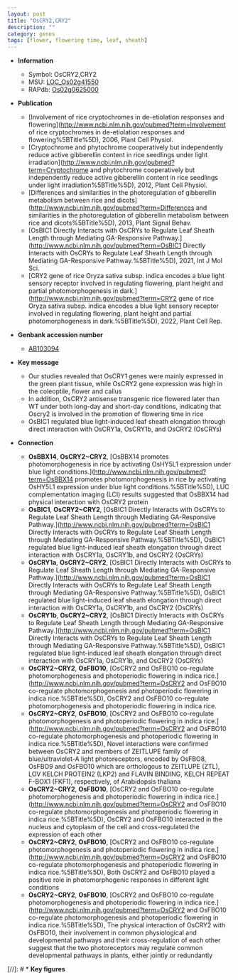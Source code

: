 ```yaml
---
layout: post
title: "OsCRY2,CRY2"
description: ""
category: genes
tags: [flower, flowering time, leaf, sheath]
---
```


* **Information**  
    + Symbol: OsCRY2,CRY2  
    + MSU: [LOC_Os02g41550](http://rice.uga.edu/cgi-bin/ORF_infopage.cgi?orf=LOC_Os02g41550)  
    + RAPdb: [Os02g0625000](http://rapdb.dna.affrc.go.jp/viewer/gbrowse_details/irgsp1?name=Os02g0625000)  

* **Publication**  
    + [Involvement of rice cryptochromes in de-etiolation responses and flowering](http://www.ncbi.nlm.nih.gov/pubmed?term=Involvement of rice cryptochromes in de-etiolation responses and flowering%5BTitle%5D), 2006, Plant Cell Physiol.
    + [Cryptochrome and phytochrome cooperatively but independently reduce active gibberellin content in rice seedlings under light irradiation](http://www.ncbi.nlm.nih.gov/pubmed?term=Cryptochrome and phytochrome cooperatively but independently reduce active gibberellin content in rice seedlings under light irradiation%5BTitle%5D), 2012, Plant Cell Physiol.
    + [Differences and similarities in the photoregulation of gibberellin metabolism between rice and dicots](http://www.ncbi.nlm.nih.gov/pubmed?term=Differences and similarities in the photoregulation of gibberellin metabolism between rice and dicots%5BTitle%5D), 2013, Plant Signal Behav.
    + [OsBIC1 Directly Interacts with OsCRYs to Regulate Leaf Sheath Length through Mediating GA-Responsive Pathway.](http://www.ncbi.nlm.nih.gov/pubmed?term=OsBIC1 Directly Interacts with OsCRYs to Regulate Leaf Sheath Length through Mediating GA-Responsive Pathway.%5BTitle%5D), 2021, Int J Mol Sci.
    + [CRY2 gene of rice Oryza sativa subsp. indica encodes a blue light sensory receptor involved in regulating flowering, plant height and partial photomorphogenesis in dark.](http://www.ncbi.nlm.nih.gov/pubmed?term=CRY2 gene of rice Oryza sativa subsp. indica encodes a blue light sensory receptor involved in regulating flowering, plant height and partial photomorphogenesis in dark.%5BTitle%5D), 2022, Plant Cell Rep.

* **Genbank accession number**  
    + [AB103094](http://www.ncbi.nlm.nih.gov/nuccore/AB103094)

* **Key message**  
    + Our studies revealed that OsCRY1 genes were mainly expressed in the green plant tissue, while OsCRY2 gene expression was high in the coleoptile, flower and callus
    + In addition, OsCRY2 antisense transgenic rice flowered later than WT under both long-day and short-day conditions, indicating that Oscry2 is involved in the promotion of flowering time in rice
    + OsBIC1 regulated blue light-induced leaf sheath elongation through direct interaction with OsCRY1a, OsCRY1b, and OsCRY2 (OsCRYs)

* **Connection**  
    + __OsBBX14__, __OsCRY2~CRY2__, [OsBBX14 promotes photomorphogenesis in rice by activating OsHY5L1 expression under blue light conditions.](http://www.ncbi.nlm.nih.gov/pubmed?term=OsBBX14 promotes photomorphogenesis in rice by activating OsHY5L1 expression under blue light conditions.%5BTitle%5D),  LUC complementation imaging (LCI) results suggested that OsBBX14 had physical interaction with OsCRY2 protein
    + __OsBIC1__, __OsCRY2~CRY2__, [OsBIC1 Directly Interacts with OsCRYs to Regulate Leaf Sheath Length through Mediating GA-Responsive Pathway.](http://www.ncbi.nlm.nih.gov/pubmed?term=OsBIC1 Directly Interacts with OsCRYs to Regulate Leaf Sheath Length through Mediating GA-Responsive Pathway.%5BTitle%5D),  OsBIC1 regulated blue light-induced leaf sheath elongation through direct interaction with OsCRY1a, OsCRY1b, and OsCRY2 (OsCRYs)
    + __OsCRY1a__, __OsCRY2~CRY2__, [OsBIC1 Directly Interacts with OsCRYs to Regulate Leaf Sheath Length through Mediating GA-Responsive Pathway.](http://www.ncbi.nlm.nih.gov/pubmed?term=OsBIC1 Directly Interacts with OsCRYs to Regulate Leaf Sheath Length through Mediating GA-Responsive Pathway.%5BTitle%5D),  OsBIC1 regulated blue light-induced leaf sheath elongation through direct interaction with OsCRY1a, OsCRY1b, and OsCRY2 (OsCRYs)
    + __OsCRY1b__, __OsCRY2~CRY2__, [OsBIC1 Directly Interacts with OsCRYs to Regulate Leaf Sheath Length through Mediating GA-Responsive Pathway.](http://www.ncbi.nlm.nih.gov/pubmed?term=OsBIC1 Directly Interacts with OsCRYs to Regulate Leaf Sheath Length through Mediating GA-Responsive Pathway.%5BTitle%5D),  OsBIC1 regulated blue light-induced leaf sheath elongation through direct interaction with OsCRY1a, OsCRY1b, and OsCRY2 (OsCRYs)
    + __OsCRY2~CRY2__, __OsFBO10__, [OsCRY2 and OsFBO10 co-regulate photomorphogenesis and photoperiodic flowering in indica rice.](http://www.ncbi.nlm.nih.gov/pubmed?term=OsCRY2 and OsFBO10 co-regulate photomorphogenesis and photoperiodic flowering in indica rice.%5BTitle%5D), OsCRY2 and OsFBO10 co-regulate photomorphogenesis and photoperiodic flowering in indica rice.
    + __OsCRY2~CRY2__, __OsFBO10__, [OsCRY2 and OsFBO10 co-regulate photomorphogenesis and photoperiodic flowering in indica rice.](http://www.ncbi.nlm.nih.gov/pubmed?term=OsCRY2 and OsFBO10 co-regulate photomorphogenesis and photoperiodic flowering in indica rice.%5BTitle%5D),  Novel interactions were confirmed between OsCRY2 and members of ZEITLUPE family of blue/ultraviolet-A light photoreceptors, encoded by OsFBO8, OsFBO9 and OsFBO10 which are orthologous to ZEITLUPE (ZTL), LOV KELCH PROTEIN2 (LKP2) and FLAVIN BINDING, KELCH REPEAT F-BOX1 (FKF1), respectively, of Arabidopsis thaliana
    + __OsCRY2~CRY2__, __OsFBO10__, [OsCRY2 and OsFBO10 co-regulate photomorphogenesis and photoperiodic flowering in indica rice.](http://www.ncbi.nlm.nih.gov/pubmed?term=OsCRY2 and OsFBO10 co-regulate photomorphogenesis and photoperiodic flowering in indica rice.%5BTitle%5D),  OsCRY2 and OsFBO10 interacted in the nucleus and cytoplasm of the cell and cross-regulated the expression of each other
    + __OsCRY2~CRY2__, __OsFBO10__, [OsCRY2 and OsFBO10 co-regulate photomorphogenesis and photoperiodic flowering in indica rice.](http://www.ncbi.nlm.nih.gov/pubmed?term=OsCRY2 and OsFBO10 co-regulate photomorphogenesis and photoperiodic flowering in indica rice.%5BTitle%5D),  Both OsCRY2 and OsFBO10 played a positive role in photomorphogenic responses in different light conditions
    + __OsCRY2~CRY2__, __OsFBO10__, [OsCRY2 and OsFBO10 co-regulate photomorphogenesis and photoperiodic flowering in indica rice.](http://www.ncbi.nlm.nih.gov/pubmed?term=OsCRY2 and OsFBO10 co-regulate photomorphogenesis and photoperiodic flowering in indica rice.%5BTitle%5D),  The physical interaction of OsCRY2 with OsFBO10, their involvement in common physiological and developmental pathways and their cross-regulation of each other suggest that the two photoreceptors may regulate common developmental pathways in plants, either jointly or redundantly

[//]: # * **Key figures**  


